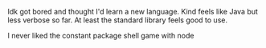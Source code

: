Idk got bored and thought I'd learn a new language. Kind feels like Java but less verbose so far. At least the standard library feels good to use.

I never liked the constant package shell game with node
